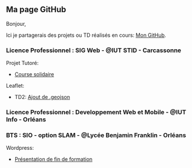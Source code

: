 ## Ma page GitHub

Bonjour,

Ici je partagerais des projets ou TD réalisés en cours: [Mon GitHub](https://github.com/LCharp/LCharp.github.io).

### Licence Professionnel : SIG Web - @IUT STID - Carcassonne

Projet Tutoré: 
- [Course solidaire](https://lcharp.github.io/404.html)

Leaflet:
- TD2: [Ajout de .geojson](https://github.com/LCharp/Leaflet_TD2/)


### Licence Professionnel : Developpement Web et Mobile - @IUT Info - Orléans

### BTS : SIO - option SLAM - @Lycée Benjamin Franklin - Orléans

Wordpress:
-  [Présentation de fin de formation](http://lucas.charp.free.fr/wordpress/)
